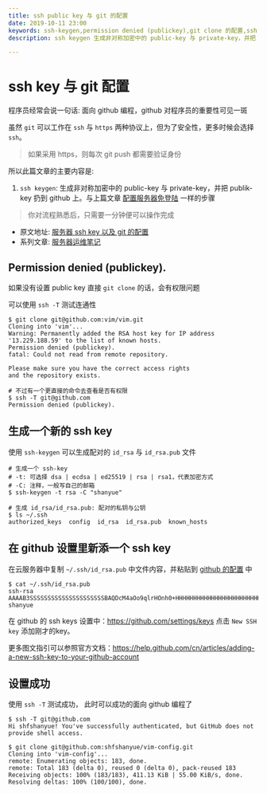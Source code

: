 ```yaml
---
title: ssh public key 与 git 的配置
date: 2019-10-11 23:00
keywords: ssh-keygen,permission denied (publickey),git clone 的配置,ssh -T
description: ssh keygen 生成非对称加密中的 public-key 与 private-key，并把 publick-key 扔到 github 上。与上篇文章配置服务器免登陆一样的步骤。

---
```


# ssh key 与 git 配置

程序员经常会说一句话: 面向 github 编程，github 对程序员的重要性可见一斑

虽然 `git` 可以工作在 `ssh` 与 `https` 两种协议上，但为了安全性，更多时候会选择 `ssh`。

> 如果采用 https，则每次 git push 都需要验证身份

所以此篇文章的主要内容是:

1. `ssh keygen`: 生成非对称加密中的 public-key 与 private-key，并把 publik-key 扔到 github 上。与上篇文章 [配置服务器免登陆](https://shanyue.tech/op/init) 一样的步骤

> 你对流程熟悉后，只需要一分钟便可以操作完成

<!--more-->

+ 原文地址: [服务器 ssh key 以及 git 的配置](https://shanyue.tech/op/ssh-setting)
+ 系列文章: [服务器运维笔记](https://shanyue.tech/op/)

## Permission denied (publickey).

如果没有设置 public key 直接 `git clone` 的话，会有权限问题

可以使用 `ssh -T` 测试连通性

``` shell
$ git clone git@github.com:vim/vim.git
Cloning into 'vim'...
Warning: Permanently added the RSA host key for IP address '13.229.188.59' to the list of known hosts.
Permission denied (publickey).
fatal: Could not read from remote repository.

Please make sure you have the correct access rights
and the repository exists.

# 不过有一个更直接的命令去查看是否有权限
$ ssh -T git@github.com
Permission denied (publickey).
```

## 生成一个新的 ssh key

使用 `ssh-keygen` 可以生成配对的 `id_rsa` 与 `id_rsa.pub` 文件

``` shell
# 生成一个 ssh-key
# -t: 可选择 dsa | ecdsa | ed25519 | rsa | rsa1，代表加密方式
# -C: 注释，一般写自己的邮箱
$ ssh-keygen -t rsa -C "shanyue"

# 生成 id_rsa/id_rsa.pub: 配对的私钥与公钥
$ ls ~/.ssh
authorized_keys  config  id_rsa  id_rsa.pub  known_hosts
```

## 在 github 设置里新添一个 ssh key

在云服务器中复制 `~/.ssh/id_rsa.pub` 中文件内容，并粘贴到 [github 的配置](https://shanyue.tech/op/init) 中

``` shell
$ cat ~/.ssh/id_rsa.pub
ssh-rsa AAAAB3SSSSSSSSSSSSSSSSSSSSSBAQDcM4aOo9qlrHOnh0+HHHHHHHHHHHHHHHHHHHHHHHHHHHHHHHuM9cYmdKq5ZMfO0dQ5PB53nqZQ1YAAAAAAAAAAAAAAAAAAAAAAAAAAAAAAAAAAAAAAAAAAAAAAAAAc1w7bC0PD02M706ZdQm5M9Q9VFzLY0TK1nz19fsh2I2yuKwHJJeRxsFAUJKgrtNNNNNNNNNNNNNNNNNNNNNNNNNNNNNNNNNNNNN7nm6B/9erp5n4FDKJFxdnFWuhqqUwMzRa9rUfhOX1qJ1SYAWUryQ90rpxOwXt9Pfq0Y13VsWk3QQ8nyaEJzytEXG7OR9pf9zDQph4r4rpJbXCwNjXn/ThL shanyue
```

在 github 的 ssh keys 设置中：<https://github.com/settings/keys> 点击 `New SSH key` 添加刚才的key。

更多图文指引可以参照官方文档：<https://help.github.com/cn/articles/adding-a-new-ssh-key-to-your-github-account>

## 设置成功

使用 `ssh -T` 测试成功， 此时可以成功的面向 github 编程了

``` shell
$ ssh -T git@github.com
Hi shfshanyue! You've successfully authenticated, but GitHub does not provide shell access.

$ git clone git@github.com:shfshanyue/vim-config.git
Cloning into 'vim-config'...
remote: Enumerating objects: 183, done.
remote: Total 183 (delta 0), reused 0 (delta 0), pack-reused 183
Receiving objects: 100% (183/183), 411.13 KiB | 55.00 KiB/s, done.
Resolving deltas: 100% (100/100), done.
```
